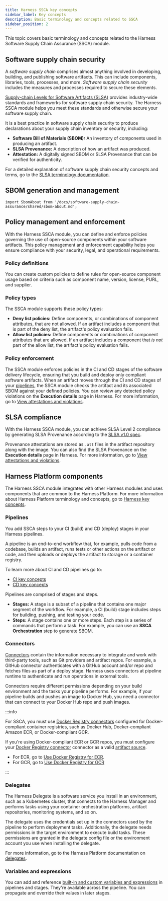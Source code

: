 ```yaml
---
title: Harness SSCA key concepts
sidebar_label: Key concepts
description: Basic terminology and concepts related to SSCA
sidebar_position: 2
---
```


This topic covers basic terminology and concepts related to the Harness Software Supply Chain Assurance (SSCA) module.

## Software supply chain security

A *software supply chain* comprises almost anything involved in developing, building, and publishing software artifacts. This can include components, libraries, tools, processes, and more. *Software supply chain security* includes the measures and processes required to secure these elements.

[Supply-chain Levels for Software Artifacts (SLSA)](https://slsa.dev/) provides industry-wide standards and frameworks for software supply chain security. The Harness SSCA module helps you meet these standards and otherwise secure your software supply chain.

It is a best practice in software supply chain security to produce declarations about your supply chain inventory or security, including:

* **Software Bill of Materials (SBOM):** An inventory of components used in producing an artifact.
* **SLSA Provenance:** A description of how an artifact was produced.
* **Attestation:** A digitally signed SBOM or SLSA Provenance that can be verified for authenticity.

For a detailed explanation of software supply chain security concepts and terms, go to the [SLSA terminology documentation](https://slsa.dev/spec/v1.0/terminology).

## SBOM generation and management

```mdx-code-block
import SbomAbout from '/docs/software-supply-chain-assurance/shared/sbom-about.md';
```

<SbomAbout />

## Policy management and enforcement

With the Harness SSCA module, you can define and enforce policies governing the use of open-source components within your software artifacts. This policy management and enforcement capability helps you ensure compliance with your security, legal, and operational requirements.

### Policy definitions

You can create custom policies to define rules for open-source component usage based on criteria such as component name, version, license, PURL, and supplier.

### Policy types

The SSCA module supports these policy types:

* **Deny list policies:** Define components, or combinations of component attributes, that are not allowed. If an artifact includes a component that is part of the deny list, the artifact's policy evaluation fails.
* **Allow list policies:** Define components or combinations of component attributes that are allowed. If an artifact includes a component that *is not* part of the allow list, the artifact's policy evaluation fails.

### Policy enforcement

The SSCA module enforces policies in the CI and CD stages of the software delivery lifecycle, ensuring that you build and deploy only compliant software artifacts. When an artifact moves through the CI and CD stages of your [pipelines](#pipelines), the SSCA module checks the artifact and its associated SBOM against your defined policies. You can review any detected policy violations on the **Execution details** page in Harness. For more information, go to [View attestations and violations](../ssca-view-results.md).

<!-- Future: If any violations are detected, response actions are activated based on your policy configurations. -->

<!--H2 Comprehensive visibility

The SSCA module provides several ways to review your software supply chain's health and security.

* **SSCA Dashboard:** Provides an overview of open-source component usage, policy violations, and license usage across your software artifacts. Use this dashboard to quickly understand and monitor your software supply chain's health at a high level.
* **Component View:** Provides a detailed perspective of the open-source components used within your software artifacts. By offering in-depth component information, the Component View helps you better understand your software supply chain and more effectively manage component-related risks.
* **Artifact View:** Provides a detailed perspective on individual software artifacts, including associated open-source components and deployment environments. By offering in-depth artifact information, the Artifact View helps you better understand your software supply chain and more effectively manage artifact-related risks. -->

<!-- H2 Remediation workflows

You can use remediation flows in the SSCA module to respond quickly and effectively to newly discovered zero-day vulnerabilities. With remediation flows, you can quickly assess all usage of vulnerable components in different artifacts and understand where they are deployed, thereby creating a targeted remediation effort. The SSCA module provides the following features to help you effectively and efficiently respond to incidents:

* **Actively monitor threats by subscribing to various vulnerability feeds.** Upon detecting new vulnerabilities, automatically assess the impact, generate a list of impacted, and generate a list of environments where the impacted artifacts are deployed.
* **Generate alert notifications.** Notifications can include information about incidents and impacted artifacts. You can define rules about when to send notifications and who to notify.
* **Search components based on name, version, CVE, and so on.** Quickly filter through lists of impacted artifacts and environments.
* **Trigger and monitor remediation workflows.** Initiate remediation workflows in response to incidents and track the remediation's progress.
* **Automatically add components to deny lists.** Prevent further use of impacted components by automatically adding the impacted component to the deny list. -->

## SLSA compliance

With the Harness SSCA module, you can achieve SLSA Level 2 compliance by generating SLSA Provenance according to the [SLSA v1.0 spec](https://slsa.dev/).

Provenance attestations are stored as `.att` files in the artifact repository along with the image. You can also find the SLSA Provenance on the **Execution details** page in Harness. For more information, go to [View attestations and violations](../ssca-view-results.md).

## Harness Platform components

The Harness SSCA module integrates with other Harness modules and uses components that are common to the Harness Platform. For more information about Harness Platform terminology and concepts, go to [Harness key concepts](../../get-started/key-concepts.md).

### Pipelines

You add SSCA steps to your CI (build) and CD (deploy) stages in your Harness pipelines.

A pipeline is an end-to-end workflow that, for example, pulls code from a codebase, builds an artifact, runs tests or other actions on the artifact or code, and then uploads or deploys the artifact to storage or a container registry.

To learn more about CI and CD pipelines go to:

* [CI key concepts](../../continuous-integration/get-started/key-concepts.md)
* [CD key concepts](../../continuous-delivery/get-started/key-concepts.md)

Pipelines are comprised of stages and steps.

* **Stages:** A stage is a subset of a pipeline that contains one major segment of the workflow. For example, a CI (build) stage includes steps for building, pushing, and testing your code.
* **Steps:** A stage contains one or more steps. Each step is a series of commands that perform a task. For example, you can use an **SSCA Orchestration** step to generate SBOM.

### Connectors

[Connectors](/docs/category/connectors) contain the information necessary to integrate and work with third-party tools, such as Git providers and artifact repos. For example, a GitHub connector authenticates with a GitHub account and/or repo and fetches files as part of a deploy stage. Harness uses connectors at pipeline runtime to authenticate and run operations in external tools.

Connectors require different permissions depending on your build environment and the tasks your pipeline performs. For example, if your pipeline builds and pushes an image to Docker Hub, you need a connector that can connect to your Docker Hub repo and push images.

:::info

For SSCA, you must use [Docker Registry connectors](/docs/platform/Connectors/Cloud-providers/ref-cloud-providers/docker-registry-connector-settings-reference) configured for Docker-compliant container registries, such as Docker Hub, Docker-compliant Amazon ECR, or Docker-compliant GCR.

If you're using Docker-compliant ECR or GCR repos, you must configure your [Docker Registry connector](/docs/platform/Connectors/Cloud-providers/ref-cloud-providers/docker-registry-connector-settings-reference) connector as a valid [artifact source](/docs/continuous-delivery/x-platform-cd-features/services/artifact-sources).

* For ECR, go to [Use Docker Registry for ECR](/docs/continuous-delivery/x-platform-cd-features/services/artifact-sources#amazon-elastic-container-registry-ecr).
* For GCR, go to [Use Docker Registry for GCR](/docs/continuous-delivery/x-platform-cd-features/services/artifact-sources#google-container-registry-gcr)

:::

### Delegates

The Harness Delegate is a software service you install in an environment, such as a Kubernetes cluster, that connects to the Harness Manager and performs tasks using your container orchestration platforms, artifact repositories, monitoring systems, and so on.

The delegate uses the credentials set up in the connectors used by the pipeline to perform deployment tasks. Additionally, the delegate needs permissions in the target environment to execute build tasks. These permissions are granted in the delegate config file or the environment account you use when installing the delegate.

For more information, go to the Harness Platform documentation on [delegates](/docs/category/delegates).

### Variables and expressions

You can add and reference [built-in and custom variables and expressions](/docs/category/variables-and-expressions) in pipelines and stages. They're available across the pipeline. You can propagate and override their values in later stages.

